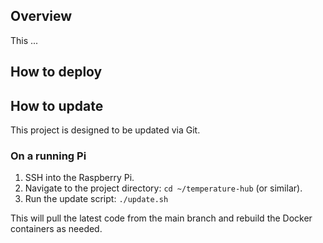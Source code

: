 ## Overview

This ...

## How to deploy

## How to update

This project is designed to be updated via Git.

### On a running Pi

1. SSH into the Raspberry Pi.
2. Navigate to the project directory: `cd ~/temperature-hub` (or similar).
3. Run the update script: `./update.sh`

This will pull the latest code from the main branch and rebuild the Docker containers as needed.
